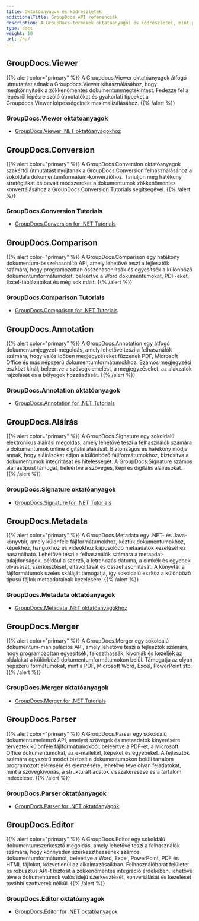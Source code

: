 ```yaml
---
title: Oktatóanyagok és kódrészletek
additionalTitle: GroupDocs API referenciák
description: A GroupDocs-termékek oktatóanyagai és kódrészletei, mint például a GroupDocs.Viewer, GroupDocs.Annotation, GroupDocs.Conversion és más termékek.
type: docs
weight: 10
url: /hu/
---
```


## GroupDocs.Viewer
{{% alert color="primary" %}}
A Groupdocs.Viewer oktatóanyagok átfogó útmutatást adnak a Groupdocs.Viewer kihasználásához, hogy megkönnyítsék a zökkenőmentes dokumentummegtekintést. Fedezze fel a lépésről lépésre szóló útmutatókat és gyakorlati tippeket a Groupdocs.Viewer képességeinek maximalizálásához.
{{% /alert %}}

### GroupDocs.Viewer oktatóanyagok
- [GroupDocs.Viewer .NET oktatóanyagokhoz](../viewer/hu/net/)


## GroupDocs.Conversion
{{% alert color="primary" %}}
A GroupDocs.Conversion oktatóanyagok szakértői útmutatást nyújtanak a GroupDocs.Conversion felhasználásához a sokoldalú dokumentumformátum-konverzióhoz. Tanuljon meg hatékony stratégiákat és bevált módszereket a dokumentumok zökkenőmentes konvertálásához a GroupDocs.Conversion Tutorials segítségével.
{{% /alert %}}

### GroupDocs.Conversion Tutorials
- [GroupDocs.Conversion for .NET Tutorials](../conversion/hu/net/)


## GroupDocs.Comparison
{{% alert color="primary" %}}
A GroupDocs.Comparison egy hatékony dokumentum-összehasonlító API, amely lehetővé teszi a fejlesztők számára, hogy programozottan összehasonlítsák és egyesítsék a különböző dokumentumformátumokat, beleértve a Word dokumentumokat, PDF-eket, Excel-táblázatokat és még sok mást.
{{% /alert %}}

### GroupDocs.Comparison Tutorials
- [GroupDocs.Comparison for .NET Tutorials](../comparison/hu/net/)


## GroupDocs.Annotation
{{% alert color="primary" %}}
A GroupDocs.Annotation egy átfogó dokumentumjegyzet-megoldás, amely lehetővé teszi a felhasználók számára, hogy valós időben megjegyzéseket fűzzenek PDF, Microsoft Office és más népszerű dokumentumformátumokhoz. Számos megjegyzési eszközt kínál, beleértve a szövegkiemelést, a megjegyzéseket, az alakzatok rajzolását és a bélyegek hozzáadását.
{{% /alert %}}

### GroupDocs.Annotation oktatóanyagok
- [GroupDocs.Annotation for .NET Tutorials](../annotation/hu/net/)


## GroupDocs.Aláírás
{{% alert color="primary" %}}
A GroupDocs.Signature egy sokoldalú elektronikus aláírási megoldás, amely lehetővé teszi a felhasználók számára a dokumentumok online digitális aláírását. Biztonságos és hatékony módja annak, hogy aláírásokat adjon a különböző fájlformátumokhoz, biztosítva a dokumentumok integritását és hitelességét. A GroupDocs.Signature számos aláírástípust támogat, beleértve a szöveges, képi és digitális aláírásokat.
{{% /alert %}}

### GroupDocs.Signature oktatóanyagok
- [GroupDocs.Signature for .NET Tutorials](../signature/hu/net/)


## GroupDocs.Metadata
{{% alert color="primary" %}}
A GroupDocs.Metadata egy .NET- és Java-könyvtár, amely különféle fájlformátumokhoz, köztük dokumentumokhoz, képekhez, hangokhoz és videókhoz kapcsolódó metaadatok kezeléséhez használható. Lehetővé teszi a felhasználók számára a metaadat-tulajdonságok, például a szerző, a létrehozás dátuma, a címkék és egyebek olvasását, szerkesztését, eltávolítását és összehasonlítását. A könyvtár a fájlformátumok széles skáláját támogatja, így sokoldalú eszköz a különböző típusú fájlok metaadatainak kezelésére.
{{% /alert %}}

### GroupDocs.Metadata oktatóanyagok
- [GroupDocs.Metadata .NET oktatóanyagokhoz](../metadata/hu/net/)


## GroupDocs.Merger
{{% alert color="primary" %}}
A GroupDocs.Merger egy sokoldalú dokumentum-manipulációs API, amely lehetővé teszi a fejlesztők számára, hogy programozottan egyesítsék, feloszthassák, kivonják és kezeljék az oldalakat a különböző dokumentumformátumokon belül. Támogatja az olyan népszerű formátumokat, mint a PDF, Microsoft Word, Excel, PowerPoint stb.
{{% /alert %}}

### GroupDocs.Merger oktatóanyagok
- [GroupDocs.Merger for .NET Tutorials](../merger/hu/net/)


## GroupDocs.Parser
{{% alert color="primary" %}}
A GroupDocs.Parser egy sokoldalú dokumentumelemző API, amelyet szövegek és metaadatok kinyerésére terveztek különféle fájlformátumokból, beleértve a PDF-et, a Microsoft Office dokumentumokat, az e-maileket, képeket és egyebeket. A fejlesztők számára egyszerű módot biztosít a dokumentumokon belüli tartalom programozott elérésére és elemzésére, lehetővé téve olyan feladatokat, mint a szövegkivonás, a strukturált adatok visszakeresése és a tartalom indexelése.
{{% /alert %}}

### GroupDocs.Parser oktatóanyagok
- [GroupDocs.Parser for .NET oktatóanyagok](../parser/hu/net/)


## GroupDocs.Editor
{{% alert color="primary" %}}
A GroupDocs.Editor egy sokoldalú dokumentumszerkesztő megoldás, amely lehetővé teszi a felhasználók számára, hogy könnyedén szerkeszthessenek számos dokumentumformátumot, beleértve a Word, Excel, PowerPoint, PDF és HTML fájlokat, közvetlenül az alkalmazásaikban. Felhasználóbarát felületet és robusztus API-t biztosít a zökkenőmentes integráció érdekében, lehetővé téve a dokumentumok valós idejű szerkesztését, konvertálását és kezelését további szoftverek nélkül.
{{% /alert %}}

### GroupDocs.Editor oktatóanyagok
- [GroupDocs.Editor for .NET oktatóanyagok](../editor/hu/net/)